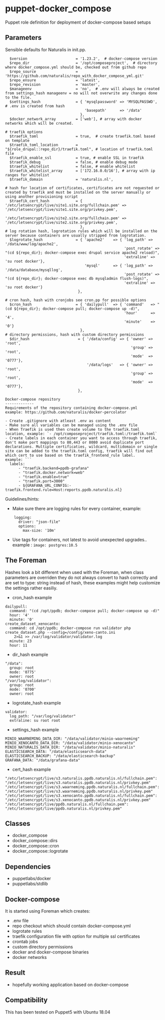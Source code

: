 puppet-docker_compose
=====================
Puppet role definition for deployment of docker-compose based setups

Parameters
-------------
Sensible defaults for Naturalis in init.pp.

```
  $version                      = '1.23.2',  # docker-compose version
  $repo_dir                     = '/opt/composeproject',  # directory where docker_compose.yml should be, checked out from github repo
  $repo_source                  = 'https://github.com/naturalis/repo_with_docker_compose_yml.git'
  $repo_ensure                  = 'latest',
  $repo_revision                = 'master',
  $manageenv                    = 'no',  # .env will always be created from settings_hash manageenv = no will not overwrite any changes done to the file. 
  $settings_hash                = { 'mysqlpassword' => 'MYSQLPASSWD',  # .env is created from hash 
                                    'basepath'      => '/data'
                                  },
  $docker_network_array         = ['web'], # array with docker networks which will be created. 
  
# traefik options
  $traefik_toml                 = true,  # create traefik.toml based on template
  $traefik_toml_location        = "${role_drupal::repo_dir}/traefik.toml", # location of traefik.toml file
  $traefik_enable_ssl           = true, # enable SSL in traefik
  $traefik_debug                = false, # enable debug mode
  $traefik_whitelist            = false, # enable whitelist
  $traefik_whitelist_array      = ['172.16.0.0/16'], # array with ip ranges for whitelist
  $traefik_domain               = 'naturalis.nl',

# hash for location of certificates, certificates are not requested or created by traefik and must be installed on the server manually or using another provisioning script
  $traefik_cert_hash            = { '/etc/letsencrypt/live/site1.site.org/fullchain.pem' =>  '/etc/letsencrypt/live/site1.site.org/privkey.pem',
                                    '/etc/letsencrypt/live/site2.site.org/fullchain.pem' =>  '/etc/letsencrypt/live/site2.site.org/privkey.pem',
                                  },
# log rotation hash, logrotation rules which will be installed on the server because containers are usually stripped from logrotation. 
  $logrotate_hash               = { 'apache2'    => { 'log_path' => '/data/www/log/apache2',
                                                      'post_rotate' => "(cd ${repo_dir}; docker-compose exec drupal service apache2 reload)",
                                                      'extraline' => 'su root docker'},
                                    'mysql'      => { 'log_path' => '/data/database/mysqllog',
                                                      'post_rotate' => "(cd ${repo_dir}; docker-compose exec db mysqladmin flush-logs)",
                                                      'extraline' => 'su root docker'}
                                 },

# cron hash, hash with cronjobs see cron.pp for possible options 
  $cron_hash                    = { 'dailypull'  => { 'command'   => "(cd ${repo_dir}; docker-compose pull; docker-compose up -d)",
                                                      'hour'      => '4',
                                                      'minute'    => '0'}
                                  },
# directory permissions, hash with custom directory permissions
  $dir_hash                      = { '/data/config' => { 'owner' => 'root',
                                                         'group' => 'root',
                                                         'mode'  => '0777'},
                                     '/data/logs'   => { 'owner' => 'root',
                                                         'group' => 'root',
                                                         'mode'  => '0777'},
                                 },

Docker-compose repository
-------------
Requirements of the repository containing docker-compose.yml
example: https://github.com/naturalis/docker-percolator

- Create .gitignore with atleast .env as content
- Make sure all variables can be managed using the .env file
- When Traefik is used then create volume to the traefik.toml location, example: `- /opt/composeproject/traefik.toml:/traefik.toml`
- Create labels in each container you want to access through traefik, don't make port mappings to 80,443 or 8080 avoid duplicate port declarations. Multiple certificaties, wildcard, multidomain or single site can be added to the traefik.toml config, traefik will find out which cert to use based on the traefik_frontend_rule label.
example: ```
  labels:
      - "traefik.backend=ppdb-grafana"
      - "traefik.docker.network=web"
      - "traefik.enable=true"
      - "traefik.port=3000"
      - ${GRAFANA_URL_CONFIG:-traefik.frontend.rule=Host:reports.ppdb.naturalis.nl}
```

Guidelines/hints: 
- Make sure there are logging rules for every container, example: 
```
    logging:
      driver: "json-file"
      options:
        max-size: '10m'
```
- Use tags for containers, not latest to avoid unexpected upgrades.. example : `image: postgres:10.5`




The Foreman
-------------
Hashes look a bit different when used with the Foreman, when class parameters are overriden they do not always convert to hash correctly and are set to type: string instead of hash, these examples might help customize the settings rather easiliy.

- cron_hash example
```
dailypull:
  command: "(cd /opt/ppdb; docker-compose pull; docker-compose up -d)"
  hour: '4'
  minute: '0'
create_dataset_xenocanto:
  command: cd /opt/ppdb; docker-compose run validator php create_dataset.php --config=/config/xeno-canto.ini
    2>&1 >> /var/log/validator/validator.log
  minute: 23
  hour: 11
```

- dir_hash example
```
"/data":
  group: root
  mode: '0775'
  owner: root
"/var/log/validator":
  group: root
  mode: '0700'
  owner: root
```

- logrotate_hash example
```
validator:
  log_path: "/var/log/validator"
  extraline: su root root
```

- settings_hash example
```
MINIO_WAARNEMING_DATA_DIR: "/data/validator/minio-waarneming"
MINIO_XENOCANTO_DATA_DIR: "/data/validator/minio-xenocanto"
MINIO_NATURALIS_DATA_DIR: "/data/validator/minio-naturalis"
ELASTICSEARCH_DATA: "/data/elasticsearch-data"
ELASTICSEARCH_BACKUP: "/data/elasticsearch-backup"
GRAFANA_DATA: "/data/grafana-data"
```

- cert_hash example
```
"/etc/letsencrypt/live/s3.naturalis.ppdb.naturalis.nl/fullchain.pem": "/etc/letsencrypt/live/s3.naturalis.ppdb.naturalis.nl/privkey.pem"
"/etc/letsencrypt/live/s3.waarneming.ppdb.naturalis.nl/fullchain.pem": "/etc/letsencrypt/live/s3.waarneming.ppdb.naturalis.nl/privkey.pem"
"/etc/letsencrypt/live/s3.xenocanto.ppdb.naturalis.nl/fullchain.pem": "/etc/letsencrypt/live/s3.xenocanto.ppdb.naturalis.nl/privkey.pem"
"/etc/letsencrypt/live/ppdb.naturalis.nl/fullchain.pem": "/etc/letsencrypt/live/ppdb.naturalis.nl/privkey.pem"
```



Classes
-------------
- docker_compose
- docker_compose::dirs
- docker_compose::cron
- docker_compose::logrotate


Dependencies
-------------
- puppetlabs/docker
- puppetlabs/stdlib

Docker-compose
--------------

It is started using Foreman which creates:

 - .env file
 - repo checkout which should contain docker-compose.yml
 - logrotate rules
 - traefik configuration file with option for multiple ssl certificates
 - crontab jobs
 - custom directory permissions
 - docker and docker-compose binaries 
 - docker networks 


Result
------
 - hopefully working application based on docker-compose 

Compatibility
-----------
This has been tested on Puppet5 with Ubuntu 18.04 

